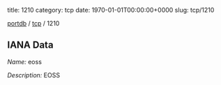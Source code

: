title: 1210
category: tcp
date: 1970-01-01T00:00:00+0000
slug: tcp/1210

[portdb](/) / [tcp](/category/tcp.html) / 1210


## IANA Data

_Name:_ eoss

_Description:_ EOSS

